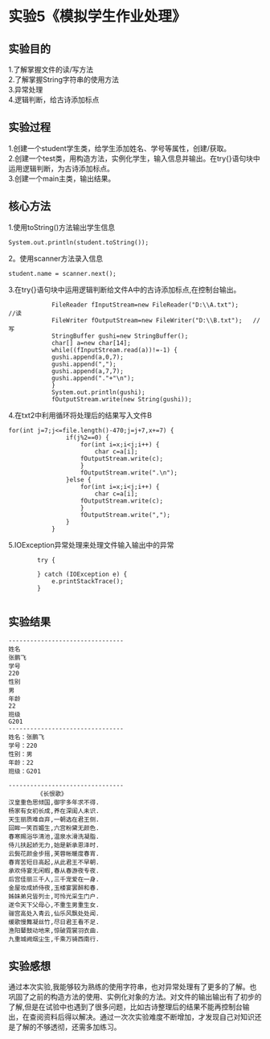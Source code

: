 # 实验5《模拟学生作业处理》  
## 实验目的  
1.了解掌握文件的读/写方法  
2.了解掌握String字符串的使用方法  
3.异常处理  
4.逻辑判断，给古诗添加标点  
## 实验过程  
1.创建一个student学生类，给学生添加姓名、学号等属性，创建/获取。  
2.创建一个test类，用构造方法，实例化学生，输入信息并输出。在try{}语句块中运用逻辑判断，为古诗添加标点。  
3.创建一个main主类，输出结果。  
## 核心方法  
1.使用toString()方法输出学生信息  
```  
System.out.println(student.toString());  
```  
2。使用scanner方法录入信息  
```  
student.name = scanner.next();   
```
3.在try{}语句块中运用逻辑判断给文件A中的古诗添加标点,在控制台输出。  
```    
			FileReader fInputStream=new FileReader("D:\\A.txt");     //读
			FileWriter fOutputStream=new FileWriter("D:\\B.txt");   //写
			StringBuffer gushi=new StringBuffer();
			char[] a=new char[14];
			while((fInputStream.read(a))!=-1) {
			gushi.append(a,0,7);
			gushi.append(",");
			gushi.append(a,7,7);
			gushi.append("."+"\n");
			}
			System.out.println(gushi);
			fOutputStream.write(new String(gushi));	
  ```  
4.在txt2中利用循环将处理后的结果写入文件B  
```  
for(int j=7;j<=file.length()-470;j=j+7,x+=7) {
				if(j%2==0) {
					for(int i=x;i<j;i++) {
						char c=a[i];
					fOutputStream.write(c);
					}
					fOutputStream.write(".\n");
				}else {
					for(int i=x;i<j;i++) {
						char c=a[i];
					fOutputStream.write(c);
					}
					fOutputStream.write(",");
				}
			}  
```
      
5.IOException异常处理来处理文件输入输出中的异常  
```  
		try {
			
		} catch (IOException e) {
			e.printStackTrace();
		}
	
  ```  
## 实验结果  
```  
--------------------------------
姓名
张鹏飞
学号
220
性别
男
年龄
22
班级
G201
--------------------------------
姓名：张鹏飞
学号：220
性别：男
年龄：22
班级：G201

--------------------------------
        《长恨歌》
汉皇重色思倾国,御宇多年求不得.
杨家有女初长成,养在深闺人未识.
天生丽质难自弃,一朝选在君王侧.
回眸一笑百媚生,六宫粉黛无颜色.
春寒赐浴华清池,温泉水滑洗凝脂.
侍儿扶起娇无力,始是新承恩泽时.
云鬓花颜金步摇,芙蓉帐暖度春宵.
春宵苦短日高起,从此君王不早朝.
承欢侍宴无闲暇,春从春游夜专夜.
后宫佳丽三千人,三千宠爱在一身.
金屋妆成娇侍夜,玉楼宴罢醉和春.
姊妹弟兄皆列士,可怜光采生门户.
遂令天下父母心,不重生男重生女.
骊宫高处入青云,仙乐风飘处处闻.
缓歌慢舞凝丝竹,尽日君王看不足.
渔阳鼙鼓动地来,惊破霓裳羽衣曲.
九重城阙烟尘生,千乘万骑西南行.
```  
## 实验感想  
通过本次实验,我能够较为熟练的使用字符串，也对异常处理有了更多的了解。也巩固了之前的构造方法的使用、实例化对象的方法。对文件的输出输出有了初步的了解,但是在试验中也遇到了很多问题，比如古诗整理后的结果不能再控制台输出，在查阅资料后得以解决。通过一次次实验难度不断增加，才发现自己对知识还是了解的不够透彻，还需多加练习。

